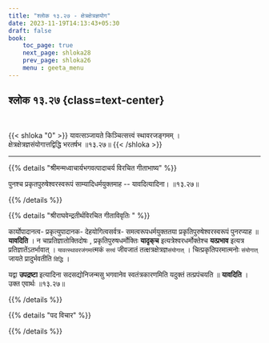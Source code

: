 ```yaml
---
title: "श्लोक १३.२७ - क्षेत्रक्षेत्रज्ञयोग"
date: 2023-11-19T14:13:43+05:30
draft: false
book:
    toc_page: true
    next_page: shloka28
    prev_page: shloka26
    menu : geeta_menu
---
```




## श्लोक १३.२७ {class=text-center}

<br/>

{{< shloka  "0"  >}}
यावत्सञ्जायते किञ्चित्सत्त्वं स्थावरजङ्गमम् ।  
क्षेत्रक्षेत्रज्ञसंयोगात्तद्विद्धि भरतर्षभ ॥१३.२७॥
{{< /shloka >}}

---


{{% details "श्रीमन्मध्वाचार्यभगवत्पादाचर्य विरचित  गीताभाष्य" %}}

पुनश्च प्रकृतपुरुषेश्वरस्वरूपं साम्यादिधर्मयुक्तमाह -- 
यावदित्यादिना। ॥१३.२७॥

{{% /details %}}



{{% details "श्रीराघवेन्द्रतीर्थविरचित गीताविवृतिः " %}}

कार्योपादानत्व- प्रकृत्युपादानक- 
देहयोगित्वसर्वत्र- समत्वरूपधर्मयुक्ततया 
प्रकृतिपुरुषेश्वरस्वरूपं पुनरप्याह ॥ **यावदिति** । 
न चाप्रतिज्ञातोक्तिदोषः , प्रकृतिपुरुषधर्मोक्तिः **यादृक्‌च**  इत्यत्रेश्वरधर्मोक्तेश्च **यत्प्रभाव** 
इत्यत्र प्रतिज्ञातेंऽतर्भावात्‌ । `यावत्स्थावरजंगमा`त्मकं 
`सत्त्वं` जीवजातं तत्क्षत्रक्षेत्रज्ञ`संयोगात्‌` । 
चित्प्रकृतिपरमात्मनोः `संयोगात्` जायते प्रादुर्भवतीति
`विद्धि` ।    

यद्वा **उपद्रष्टा** इत्यादिना सदसद्योनिजन्मसु भगवानेव 
स्वतंत्रकारणमिति यदुक्तं तत्प्रपंचयति ॥ **यावदिति** । 
उक्त एवार्थः ॥१३.२७॥

{{% /details %}}



{{% details "पद विचार" %}}


{{% /details %}}
